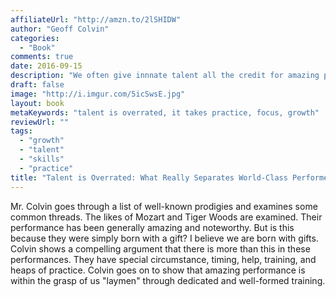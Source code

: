 ```yaml
---
affiliateUrl: "http://amzn.to/2lSHIDW"
author: "Geoff Colvin"
categories:
  - "Book"
comments: true
date: 2016-09-15
description: "We often give innnate talent all the credit for amazing performance.  This is largely undue."
draft: false
image: "http://i.imgur.com/5icSwsE.jpg"
layout: book
metaKeywords: "talent is overrated, it takes practice, focus, growth"
reviewUrl: ""
tags:
  - "growth"
  - "talent"
  - "skills"
  - "practice"
title: "Talent is Overrated: What Really Separates World-Class Performers from Everybody Else"
---
```


Mr. Colvin goes through a list of well-known prodigies and examines some common threads.  The likes of Mozart and Tiger Woods are examined.  Their performance has been generally amazing and noteworthy.  But is this because they were simply born with a gift?  I believe we are born with gifts.  Colvin shows a compelling argument that there is more than this in these performances.  They have special circumstance, timing, help, training, and heaps of practice.  Colvin goes on to show that amazing performance is within the grasp of us "laymen" through dedicated and well-formed training.

